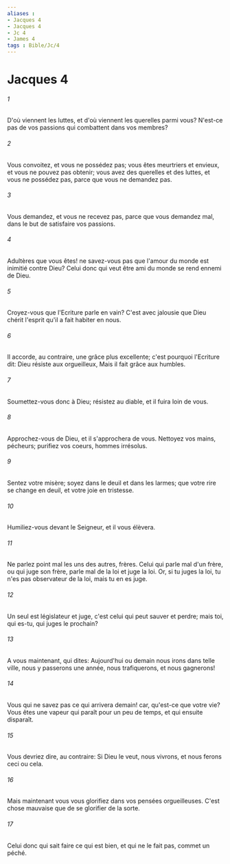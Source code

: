 ```yaml
---
aliases : 
- Jacques 4
- Jacques 4
- Jc 4
- James 4
tags : Bible/Jc/4
---
```


# Jacques 4

###### 1
D'où viennent les luttes, et d'où viennent les querelles parmi vous? N'est-ce pas de vos passions qui combattent dans vos membres?
###### 2
Vous convoitez, et vous ne possédez pas; vous êtes meurtriers et envieux, et vous ne pouvez pas obtenir; vous avez des querelles et des luttes, et vous ne possédez pas, parce que vous ne demandez pas.
###### 3
Vous demandez, et vous ne recevez pas, parce que vous demandez mal, dans le but de satisfaire vos passions.
###### 4
Adultères que vous êtes! ne savez-vous pas que l'amour du monde est inimitié contre Dieu? Celui donc qui veut être ami du monde se rend ennemi de Dieu.
###### 5
Croyez-vous que l'Ecriture parle en vain? C'est avec jalousie que Dieu chérit l'esprit qu'il a fait habiter en nous.
###### 6
Il accorde, au contraire, une grâce plus excellente; c'est pourquoi l'Ecriture dit: Dieu résiste aux orgueilleux, Mais il fait grâce aux humbles.
###### 7
Soumettez-vous donc à Dieu; résistez au diable, et il fuira loin de vous.
###### 8
Approchez-vous de Dieu, et il s'approchera de vous. Nettoyez vos mains, pécheurs; purifiez vos coeurs, hommes irrésolus.
###### 9
Sentez votre misère; soyez dans le deuil et dans les larmes; que votre rire se change en deuil, et votre joie en tristesse.
###### 10
Humiliez-vous devant le Seigneur, et il vous élèvera.
###### 11
Ne parlez point mal les uns des autres, frères. Celui qui parle mal d'un frère, ou qui juge son frère, parle mal de la loi et juge la loi. Or, si tu juges la loi, tu n'es pas observateur de la loi, mais tu en es juge.
###### 12
Un seul est législateur et juge, c'est celui qui peut sauver et perdre; mais toi, qui es-tu, qui juges le prochain?
###### 13
A vous maintenant, qui dites: Aujourd'hui ou demain nous irons dans telle ville, nous y passerons une année, nous trafiquerons, et nous gagnerons!
###### 14
Vous qui ne savez pas ce qui arrivera demain! car, qu'est-ce que votre vie? Vous êtes une vapeur qui paraît pour un peu de temps, et qui ensuite disparaît.
###### 15
Vous devriez dire, au contraire: Si Dieu le veut, nous vivrons, et nous ferons ceci ou cela.
###### 16
Mais maintenant vous vous glorifiez dans vos pensées orgueilleuses. C'est chose mauvaise que de se glorifier de la sorte.
###### 17
Celui donc qui sait faire ce qui est bien, et qui ne le fait pas, commet un péché.
